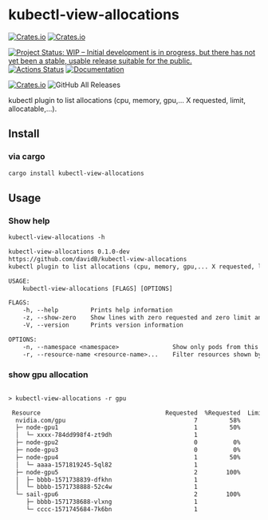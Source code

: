 # kubectl-view-allocations

[![Crates.io](https://img.shields.io/crates/l/kubectl-view-allocations.svg)](http://creativecommons.org/publicdomain/zero/1.0/)
[![Crates.io](https://img.shields.io/crates/v/kubectl-view-allocations.svg)](https://crates.io/crates/kubectl-view-allocations)

[![Project Status: WIP – Initial development is in progress, but there has not yet been a stable, usable release suitable for the public.](https://www.repostatus.org/badges/latest/wip.svg)](https://www.repostatus.org/#wip)
[![Actions Status](https://github.com/davidB/kubectl-view-allocations/workflows/ci-flow/badge.svg)](https://github.com/davidB/kubectl-view-allocations/actions)
[![Documentation](https://docs.rs/kubectl-view-allocations/badge.svg)](https://docs.rs/kubectl-view-allocations/)

[![Crates.io](https://img.shields.io/crates/d/kubectl-view-allocations.svg)](https://crates.io/crates/kubectl-view-allocations)
![GitHub All Releases](https://img.shields.io/github/downloads/davidB/kubectl-view-allocations/total.svg)

kubectl plugin to list allocations (cpu, memory, gpu,... X requested, limit, allocatable,...).

## Install

### via cargo

```sh
cargo install kubectl-view-allocations
```

## Usage

### Show help

```txt
kubectl-view-allocations -h

kubectl-view-allocations 0.1.0-dev
https://github.com/davidB/kubectl-view-allocations
kubectl plugin to list allocations (cpu, memory, gpu,... X requested, limit, allocatable,...)

USAGE:
    kubectl-view-allocations [FLAGS] [OPTIONS]

FLAGS:
    -h, --help         Prints help information
    -z, --show-zero    Show lines with zero requested and zero limit and zero allocatable
    -V, --version      Prints version information

OPTIONS:
    -n, --namespace <namespace>               Show only pods from this namespace
    -r, --resource-name <resource-name>...    Filter resources shown by name(s), by default all resources are listed
```

### show gpu allocation

```txt

> kubectl-view-allocations -r gpu

 Resource                                   Requested  %Requested  Limit  %Limit  Allocatable  Free
  nvidia.com/gpu                                    7         58%      7     58%           12     5
  ├─ node-gpu1                                      1         50%      1     50%            2     1
  │  └─ xxxx-784dd998f4-zt9dh                       1                  1
  ├─ node-gpu2                                      0          0%      0      0%            2     2
  ├─ node-gpu3                                      0          0%      0      0%            2     2
  ├─ node-gpu4                                      1         50%      1     50%            2     1
  │  └─ aaaa-1571819245-5ql82                       1                  1
  ├─ node-gpu5                                      2        100%      2    100%            2     0
  │  ├─ bbbb-1571738839-dfkhn                       1                  1
  │  └─ bbbb-1571738888-52c4w                       1                  1
  └─ sail-gpu6                                      2        100%      2    100%            2     0
     ├─ bbbb-1571738688-vlxng                       1                  1
     └─ cccc-1571745684-7k6bn                       1                  1
```
